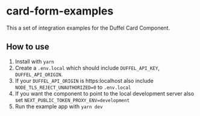 # card-form-examples

This a set of integration examples for the Duffel Card Component.

## How to use

1. Install with `yarn`
2. Create a `.env.local` which should include `DUFFEL_API_KEY`, `DUFFEL_API_ORIGIN`.
3. If your `DUFFEL_API_ORIGIN` is https:localhost also include `NODE_TLS_REJECT_UNAUTHORIZED=0` to `.env.local`
4. If you want the component to point to the local development server also set `NEXT_PUBLIC_TOKEN_PROXY_ENV=development`
5. Run the example app with `yarn dev`
